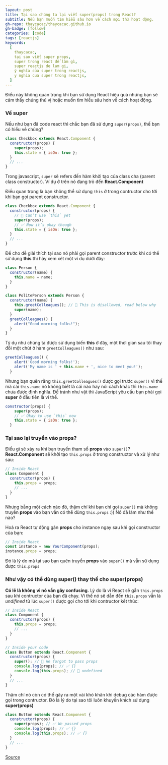 ```yaml
---
layout: post
title: Tại sao chúng ta lại viết super(props) trong React?
subtitle: Nếu bạn muốn tìm hiểu sâu hơn về cách mọi thứ hoạt động.
gh-repo: thaycacac/thaycacac.github.io
gh-badge: [follow]
categories: [code]
tags: [reactjs]
keywords:
  [
    thaycacac,
    tại sao viết super props,
    super trong react để làm gì,
    super reactjs de lam gi,
    ý nghĩa của super trong reactjs,
    y nghia cua super trong reactjs,
  ]
---
```


Điều này không quan trọng khi bạn sử dụng React hiệu quả nhưng bạn sẽ cảm thấy chúng thú vị hoặc muốn tìm hiểu sâu hơn về cách hoạt động.

### Về super

Nếu như bạn đã code react thì chắc bạn đã sử dụng `super(props)`, thế bạn có hiểu về chúng?

```javascript
class Checkbox extends React.Component {
  constructor(props) {
    super(props);
    this.state = { isOn: true };
  }
  // ...
}
```

Trong javascript, `super` sẽ refers đến hàm khởi tạo của class cha (parent class constructor). Ví dụ ở trên nó đang trỏ đến **React.Component**

Điều quan trọng là bạn không thể sử dụng `this` ở trong contructor cho tới khi bạn gọi parent constructor.

```javascript
class Checkbox extends React.Component {
  constructor(props) {
    // 🔴 Can’t use `this` yet
    super(props);
    // ✅ Now it’s okay though
    this.state = { isOn: true };
  }
  // ...
}
```

Để cho dễ giải thích tại sao nó phải gọi parent constructor trước khi có thể sử dụng **this** thì hãy xem xét một ví dụ dưới đây:

```javascript
class Person {
  constructor(name) {
    this.name = name;
  }
}

class PolitePerson extends Person {
  constructor(name) {
    this.greetColleagues(); // 🔴 This is disallowed, read below why
    super(name);
  }
  greetColleagues() {
    alert("Good morning folks!");
  }
}
```

Tỷ dụ như chúng ta được sử dụng biến **this** ở đây, một thời gian sau tôi thay đổi một chút ở hàm `greetColleagues()` như sau:

```javascript
greetColleagues() {
    alert('Good morning folks!');
    alert('My name is ' + this.name + ', nice to meet you!');
  }
```

Nhưng bạn quên rằng `this.greetColleagues()` được gọi trước `super()` vì thế mà cái `this.name` nó không biết là cái nào hay nói cách khác thì `this.name` chưa được định nghĩa. Để tránh như vật thì JavaScript yêu cầu bạn phải gọi **super** ở đầu tiên là vì thế.

```javascript
constructor(props) {
    super(props);
    // ✅ Okay to use `this` now
    this.state = { isOn: true };
  }
```

### Tại sao lại truyền vào props?

Điều gì sẽ xảy ra khi bạn truyền tham số **props** vào `super()`? **React.Component** sẽ khởi tạo `this.props` ở trong constructor và xử lý như sau:

```javascript
// Inside React
class Component {
  constructor(props) {
    this.props = props;
    // ...
  }
}
```

Nhưng bằng một cách nào đó, thậm chí khi bạn chỉ gọi `super()` mà không truyền **props** vào bạn vẫn có thể dùng `this.props` :)) Nó đã làm như thế nào?

Hoá ra React tự động gán **props** cho instance ngay sau khi gọi constructor của bạn:

```javascript
// Inside React
const instance = new YourComponent(props);
instance.props = props;
```

Đó là lý do mà tại sao bạn quên truyền **props** vào `super()` mà vẫn sử dụng được `this.props`

### Như vậy có thể dùng super() thay thế cho super(props)

**Có lẽ là không vì nó vẫn gây confusing.** Lý do là vì React sẽ gắn `this.props` sau khi contructor của bạn đã chạy. Vì thế nó sẽ dẫn đến `this.props` vẫn là _undifined_ từ lúc `super()` được gọi cho tới khi contructor kết thúc:

```javascript
// Inside React
class Component {
  constructor(props) {
    this.props = props;
    // ...
  }
}

// Inside your code
class Button extends React.Component {
  constructor(props) {
    super(); // 😬 We forgot to pass props
    console.log(props); // ✅ {}
    console.log(this.props); // 😬 undefined
  }
  // ...
}
```

Thậm chí nó còn có thể gây ra một vài khó khăn khi debug các hàm được gọi trong contructor. Đó là lý do tại sao tôi luôn khuyến khích sử dụng **super(props)**

```javascript
class Button extends React.Component {
  constructor(props) {
    super(props); // ✅ We passed props
    console.log(props); // ✅ {}
    console.log(this.props); // ✅ {}
  }
  // ...
}
```

[Source](https://overreacted.io/why-do-we-write-super-props/)
